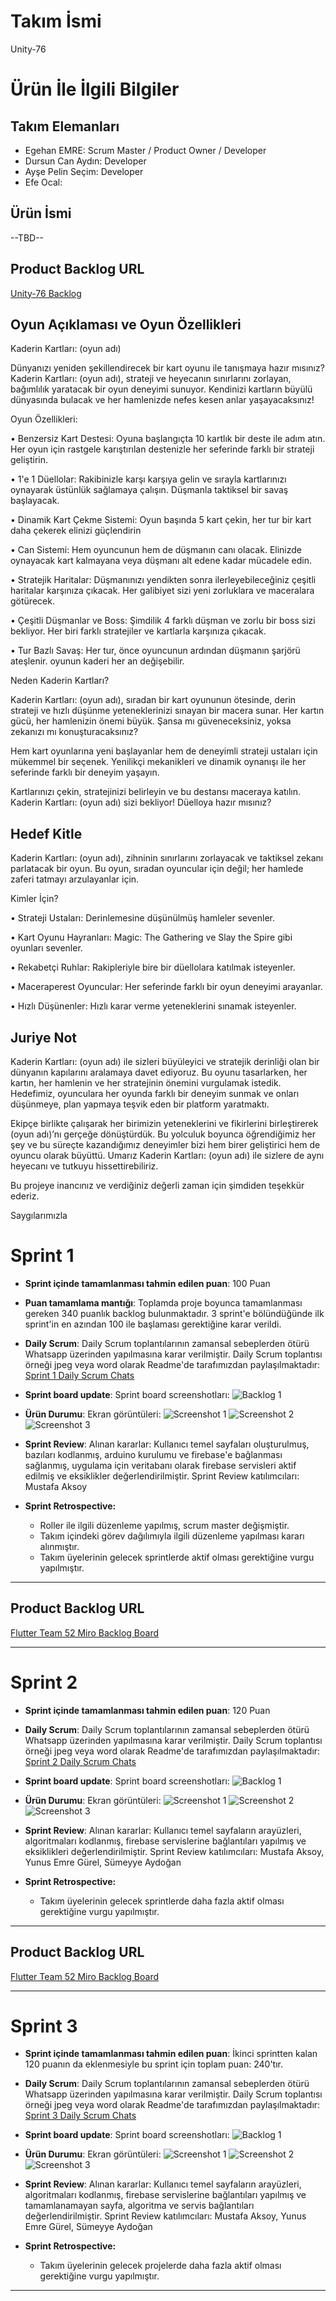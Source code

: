 # **Takım İsmi**

Unity-76

# Ürün İle İlgili Bilgiler

## Takım Elemanları
- Egehan EMRE: Scrum Master / Product Owner / Developer
- Dursun Can Aydın: Developer
- Ayşe Pelin Seçim: Developer
- Efe Ocal: 

## Ürün İsmi

--TBD--

## Product Backlog URL

[Unity-76 Backlog](https://miro.com/app/board/uXjVK3nFc9k=/)

## Oyun Açıklaması ve Oyun Özellikleri

Kaderin Kartları: (oyun adı)

Dünyanızı yeniden şekillendirecek bir kart oyunu ile tanışmaya hazır mısınız? Kaderin Kartları: (oyun adı), strateji ve heyecanın sınırlarını zorlayan, bağımlılık yaratacak bir oyun deneyimi sunuyor. Kendinizi kartların büyülü dünyasında bulacak ve her hamlenizde nefes kesen anlar yaşayacaksınız!

Oyun Özellikleri:

•	Benzersiz Kart Destesi: Oyuna başlangıçta 10 kartlık bir deste ile adım atın. Her oyun için rastgele karıştırılan destenizle her seferinde farklı bir strateji geliştirin.

•	1'e 1 Düellolar: Rakibinizle karşı karşıya gelin ve sırayla kartlarınızı oynayarak üstünlük sağlamaya çalışın. Düşmanla taktiksel bir savaş başlayacak.

•	Dinamik Kart Çekme Sistemi: Oyun başında 5 kart çekin, her tur bir kart daha çekerek elinizi güçlendirin

•	Can Sistemi: Hem oyuncunun hem de düşmanın canı olacak. Elinizde oynayacak kart kalmayana veya düşmanı alt edene kadar mücadele edin.

•	Stratejik Haritalar: Düşmanınızı yendikten sonra ilerleyebileceğiniz çeşitli haritalar karşınıza çıkacak. Her galibiyet sizi yeni zorluklara ve maceralara götürecek.

•	Çeşitli Düşmanlar ve Boss: Şimdilik 4 farklı düşman ve zorlu bir boss sizi bekliyor. Her biri farklı stratejiler ve kartlarla karşınıza çıkacak.

•	Tur Bazlı Savaş: Her tur, önce oyuncunun ardından düşmanın şarjörü ateşlenir. oyunun kaderi her an değişebilir.

Neden Kaderin Kartları?

Kaderin Kartları: (oyun adı), sıradan bir kart oyununun ötesinde, derin strateji ve hızlı düşünme yeteneklerinizi sınayan bir macera sunar. Her kartın gücü, her hamlenizin önemi büyük. Şansa mı güveneceksiniz, yoksa zekanızı mı konuşturacaksınız?

Hem kart oyunlarına yeni başlayanlar hem de deneyimli strateji ustaları için mükemmel bir seçenek. Yenilikçi mekanikleri ve dinamik oynanışı ile her seferinde farklı bir deneyim yaşayın.

Kartlarınızı çekin, stratejinizi belirleyin ve bu destansı maceraya katılın. Kaderin Kartları: (oyun adı) sizi bekliyor! Düelloya hazır mısınız?




## Hedef Kitle

Kaderin Kartları: (oyun adı), zihninin sınırlarını zorlayacak ve taktiksel zekanı parlatacak bir oyun. Bu oyun, sıradan oyuncular için değil; her hamlede zaferi tatmayı arzulayanlar için.

Kimler İçin?

•	Strateji Ustaları: Derinlemesine düşünülmüş hamleler sevenler.

•	Kart Oyunu Hayranları: Magic: The Gathering ve Slay the Spire gibi oyunları sevenler.

•	Rekabetçi Ruhlar: Rakipleriyle bire bir düellolara katılmak isteyenler.

•	Maceraperest Oyuncular: Her seferinde farklı bir oyun deneyimi arayanlar.

•	Hızlı Düşünenler: Hızlı karar verme yeteneklerini sınamak isteyenler.




## Juriye Not

Kaderin Kartları: (oyun adı) ile sizleri büyüleyici ve stratejik derinliği olan bir dünyanın kapılarını aralamaya davet ediyoruz. Bu oyunu tasarlarken, her kartın, her hamlenin ve her stratejinin önemini vurgulamak istedik. Hedefimiz, oyunculara her oyunda farklı bir deneyim sunmak ve onları düşünmeye, plan yapmaya teşvik eden bir platform yaratmaktı.

Ekipçe birlikte çalışarak her birimizin yeteneklerini ve fikirlerini birleştirerek (oyun adı)’nı gerçeğe dönüştürdük. Bu yolculuk boyunca öğrendiğimiz her şey ve bu süreçte kazandığımız deneyimler bizi hem birer geliştirici hem de oyuncu olarak büyüttü. Umarız Kaderin Kartları: (oyun adı) ile sizlere de aynı heyecanı ve tutkuyu hissettirebiliriz.

Bu projeye inancınız ve verdiğiniz değerli zaman için şimdiden teşekkür ederiz.

Saygılarımızla


# Sprint 1

- **Sprint içinde tamamlanması tahmin edilen puan**: 100 Puan


- **Puan tamamlama mantığı**: Toplamda proje boyunca tamamlanması gereken 340 puanlık backlog bulunmaktadır. 3 sprint'e bölündüğünde ilk sprint'in en azından 100 ile başlaması gerektiğine karar verildi.


- **Daily Scrum**: Daily Scrum toplantılarının zamansal sebeplerden ötürü Whatsapp üzerinden yapılmasına karar verilmiştir. Daily Scrum toplantısı örneği jpeg veya word olarak Readme'de tarafımızdan paylaşılmaktadır: [Sprint 1 Daily Scrum Chats](https://github.com/OyunveUygulamaAkademisi/Bootcamp2022Example/blob/main/ProjectManagement/Sprint1Documents/DailyScrumMeetingNotesSprint1.docx?raw=true)

- **Sprint board update**: Sprint board screenshotları: 
![Backlog 1](https://raw.githubusercontent.com/OyunveUygulamaAkademisi/Bootcamp2022Example/main/ProjectManagement/Sprint1Documents/backlog1.png) 


- **Ürün Durumu**: Ekran görüntüleri:
  ![Screenshot 1](https://github.com/OyunveUygulamaAkademisi/Bootcamp2022Example/blob/main/ProjectManagement/Sprint1Documents/product1.png)
  ![Screenshot 2](https://github.com/OyunveUygulamaAkademisi/Bootcamp2022Example/blob/main/ProjectManagement/Sprint1Documents/product2.png)
  ![Screenshot 3](https://github.com/OyunveUygulamaAkademisi/Bootcamp2022Example/blob/main/ProjectManagement/Sprint1Documents/product4.gif)
- **Sprint Review**: 
Alınan kararlar: Kullanıcı temel sayfaları oluşturulmuş, bazıları kodlanmış, arduino kurulumu ve firebase'e bağlanması sağlanmış, uygulama için veritabanı olarak firebase servisleri aktif edilmiş ve eksiklikler değerlendirilmiştir. Sprint Review katılımcıları: Mustafa Aksoy

- **Sprint Retrospective:**
  - Roller ile ilgili düzenleme yapılmış, scrum master değişmiştir.
  - Takım içindeki görev dağılımıyla ilgili düzenleme yapılması kararı alınmıştır.
  - Takım üyelerinin gelecek sprintlerde aktif olması gerektiğine vurgu yapılmıştır.
 


---

## Product Backlog URL

[Flutter Team 52 Miro Backlog Board](https://miro.com/app/board/uXjVO4kRs2w=/)

---

# Sprint 2

- **Sprint içinde tamamlanması tahmin edilen puan**: 120 Puan

- **Daily Scrum**: Daily Scrum toplantılarının zamansal sebeplerden ötürü Whatsapp üzerinden yapılmasına karar verilmiştir. Daily Scrum toplantısı örneği jpeg veya word olarak Readme'de tarafımızdan paylaşılmaktadır: [Sprint 2 Daily Scrum Chats](https://github.com/OyunveUygulamaAkademisi/Bootcamp2022Example/blob/main/ProjectManagement/Sprint2Documents/DailyScrumMeetingNotesSprint2.docx?raw=true)

- **Sprint board update**: Sprint board screenshotları: 
![Backlog 1](https://github.com/OyunveUygulamaAkademisi/Bootcamp2022Example/blob/main/ProjectManagement/Sprint2Documents/2022-05-22%2019_25_30-Window.png) 


- **Ürün Durumu**: Ekran görüntüleri:
  ![Screenshot 1](https://github.com/OyunveUygulamaAkademisi/Bootcamp2022Example/blob/main/ProjectManagement/Sprint2Documents/1.jpeg)
  ![Screenshot 2](https://github.com/OyunveUygulamaAkademisi/Bootcamp2022Example/blob/main/ProjectManagement/Sprint2Documents/2.jpeg)
  ![Screenshot 3](https://github.com/OyunveUygulamaAkademisi/Bootcamp2022Example/blob/main/ProjectManagement/Sprint2Documents/3.jpeg)
- **Sprint Review**: 
Alınan kararlar: Kullanıcı temel sayfaların arayüzleri, algoritmaları kodlanmış, firebase servislerine bağlantıları yapılmış ve eksiklikleri değerlendirilmiştir. 
Sprint Review katılımcıları: Mustafa Aksoy, Yunus Emre Gürel, Sümeyye Aydoğan 

- **Sprint Retrospective:**

  - Takım üyelerinin gelecek sprintlerde daha fazla aktif olması gerektiğine vurgu yapılmıştır.


---

## Product Backlog URL

[Flutter Team 52 Miro Backlog Board](https://miro.com/app/board/uXjVO4kRs2w=/)

---

# Sprint 3

- **Sprint içinde tamamlanması tahmin edilen puan**: İkinci sprintten kalan 120 puanın da eklenmesiyle bu sprint için toplam puan: 240'tır.


- **Daily Scrum**: Daily Scrum toplantılarının zamansal sebeplerden ötürü Whatsapp üzerinden yapılmasına karar verilmiştir. Daily Scrum toplantısı örneği jpeg veya word olarak Readme'de tarafımızdan paylaşılmaktadır: [Sprint 3 Daily Scrum Chats](https://github.com/OyunveUygulamaAkademisi/Bootcamp2022Example/blob/main/ProjectManagement/Sprint3Documents/DailyScrumMeetingNotesSprint3.docx?raw=true)

- **Sprint board update**: Sprint board screenshotları: 
![Backlog 1](https://github.com/OyunveUygulamaAkademisi/Bootcamp2022Example/blob/main/ProjectManagement/Sprint3Documents/2022-06-06%2000_19_38-Clipboard.png) 


- **Ürün Durumu**: Ekran görüntüleri:
  ![Screenshot 1](https://github.com/OyunveUygulamaAkademisi/Bootcamp2022Example/blob/main/ProjectManagement/Sprint3Documents/1.png)
  ![Screenshot 2](https://github.com/OyunveUygulamaAkademisi/Bootcamp2022Example/blob/main/ProjectManagement/Sprint3Documents/2.png)
  ![Screenshot 3](https://github.com/OyunveUygulamaAkademisi/Bootcamp2022Example/blob/main/ProjectManagement/Sprint3Documents/3.png)


- **Sprint Review**: 
Alınan kararlar: Kullanıcı temel sayfaların arayüzleri, algoritmaları kodlanmış, firebase servislerine bağlantıları yapılmış ve tamamlanamayan sayfa, algoritma ve servis bağlantıları değerlendirilmiştir. 
Sprint Review katılımcıları: Mustafa Aksoy, Yunus Emre Gürel, Sümeyye Aydoğan 

- **Sprint Retrospective:**

  - Takım üyelerinin gelecek projelerde daha fazla aktif olması gerektiğine vurgu yapılmıştır.


---
